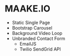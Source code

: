 # MAAKE.IO
* Static Single Page
* Bootstrap Carousel
* Background Video Loop
* Unbranded Contact Form
    * EmailJS 
    * Twilio SendGrid API 


